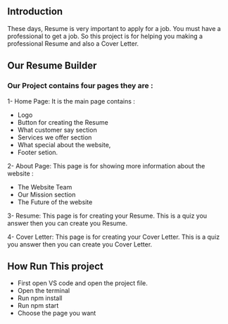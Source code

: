 ## Introduction
 These days, Resume is very important to apply for a job. You must have a professional to get a job. So this project is for helping you making  a professional Resume and also a Cover Letter.
## Our Resume Builder
### Our Project contains four pages they are :
 1- Home Page: It is the main page contains :
 * Logo
 * Button for creating the Resume
 * What customer say section
 * Services we offer section
 * What special about the website,
 * Footer setion.

 2- About Page: This page is for showing more information about the website :
 * The Website Team
 * Our Mission section 
 * The Future of the website

 3- Resume: This page is for creating your Resume. This is a quiz you answer then you can create you Resume.

 4- Cover Letter: This page is for creating your Cover Letter. This is a quiz you answer then you can create you Cover Letter.

 ## How Run This project
 * First open VS code and open the project file.
 * Open the terminal
 * Run npm install 
 * Run npm start 
 * Choose the page you want